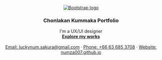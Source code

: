 <p align="center">
  <a href="https://numza007.github.io/">
    <img src="https://i.imgur.com/Epnkb8i.jpg" alt="Bootstrap logo">
  </a>
</p>

<h3 align="center">Chonlakan Kummaka Portfolio</h3>

<p align="center">
  I'm a UX/UI designer
  <br>
  <a href="https://numza007.github.io/"><strong>Explore my works</strong></a>
  <br>
  <br>
  <a href="mailto:luckynum.sakura@gmail.com">Email: luckynum.sakura@gmail.com</a>
  ·
  <a href="tel:+6636853708">Phone: +66 63 685 3708</a>
  ·
  <a href="https://numza007.github.io/">Website: numza007.github.io</a>
</p>
